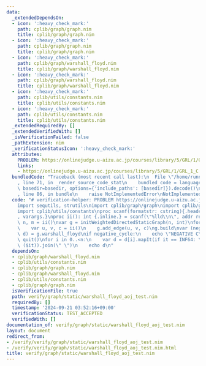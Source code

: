 ```yaml
---
data:
  _extendedDependsOn:
  - icon: ':heavy_check_mark:'
    path: cplib/graph/graph.nim
    title: cplib/graph/graph.nim
  - icon: ':heavy_check_mark:'
    path: cplib/graph/graph.nim
    title: cplib/graph/graph.nim
  - icon: ':heavy_check_mark:'
    path: cplib/graph/warshall_floyd.nim
    title: cplib/graph/warshall_floyd.nim
  - icon: ':heavy_check_mark:'
    path: cplib/graph/warshall_floyd.nim
    title: cplib/graph/warshall_floyd.nim
  - icon: ':heavy_check_mark:'
    path: cplib/utils/constants.nim
    title: cplib/utils/constants.nim
  - icon: ':heavy_check_mark:'
    path: cplib/utils/constants.nim
    title: cplib/utils/constants.nim
  _extendedRequiredBy: []
  _extendedVerifiedWith: []
  _isVerificationFailed: false
  _pathExtension: nim
  _verificationStatusIcon: ':heavy_check_mark:'
  attributes:
    PROBLEM: https://onlinejudge.u-aizu.ac.jp/courses/library/5/GRL/1/GRL_1_C
    links:
    - https://onlinejudge.u-aizu.ac.jp/courses/library/5/GRL/1/GRL_1_C
  bundledCode: "Traceback (most recent call last):\n  File \"/home/runner/.local/lib/python3.10/site-packages/onlinejudge_verify/documentation/build.py\"\
    , line 71, in _render_source_code_stat\n    bundled_code = language.bundle(stat.path,\
    \ basedir=basedir, options={'include_paths': [basedir]}).decode()\n  File \"/home/runner/.local/lib/python3.10/site-packages/onlinejudge_verify/languages/nim.py\"\
    , line 86, in bundle\n    raise NotImplementedError\nNotImplementedError\n"
  code: "# verification-helper: PROBLEM https://onlinejudge.u-aizu.ac.jp/courses/library/5/GRL/1/GRL_1_C\n\
    import sequtils, strutils\nimport cplib/graph/graph\nimport cplib/graph/warshall_floyd\n\
    import cplib/utils/constants\nproc scanf(formatstr: cstring){.header: \"<stdio.h>\"\
    , varargs.}\nproc ii(): int {.inline.} = scanf(\"%lld\\n\", addr result)\n\nvar\
    \ n, m = ii()\nvar g = initWeightedDirectedStaticGraph(n, int)\nfor i in 0..<m:\n\
    \    var u, v, c = ii()\n    g.add_edge(u, v, c)\ng.build\nvar (negative_cycle,\
    \ d) = g.warshall_floyd\nif negative_cycle:\n    echo \"NEGATIVE CYCLE\"\n   \
    \ quit()\nfor i in 0..<n:\n    var d = d[i].mapIt(if it == INF64: \"INF\" else:\
    \ ($it)).join(\" \")\n    echo d\n"
  dependsOn:
  - cplib/graph/warshall_floyd.nim
  - cplib/utils/constants.nim
  - cplib/graph/graph.nim
  - cplib/graph/warshall_floyd.nim
  - cplib/utils/constants.nim
  - cplib/graph/graph.nim
  isVerificationFile: true
  path: verify/graph/static/warshall_floyd_aoj_test.nim
  requiredBy: []
  timestamp: '2024-09-21 03:52:16+09:00'
  verificationStatus: TEST_ACCEPTED
  verifiedWith: []
documentation_of: verify/graph/static/warshall_floyd_aoj_test.nim
layout: document
redirect_from:
- /verify/verify/graph/static/warshall_floyd_aoj_test.nim
- /verify/verify/graph/static/warshall_floyd_aoj_test.nim.html
title: verify/graph/static/warshall_floyd_aoj_test.nim
---
```

